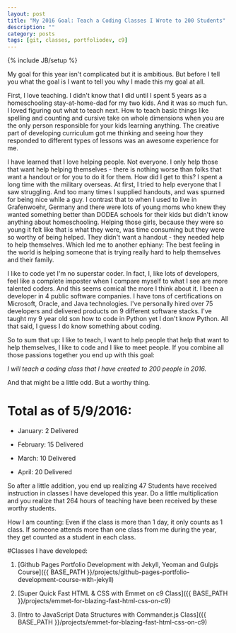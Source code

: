 ```yaml
---
layout: post
title: "My 2016 Goal: Teach a Coding Classes I Wrote to 200 Students"
description: ""
category: posts
tags: [git, classes, portfoliodev, c9]
---
```

{% include JB/setup %}

My goal for this year isn't complicated but it is ambitious. But before I tell you what the goal is I want to tell you why I made this my goal at all.

First, I love teaching. I didn't know that I did until I spent 5 years as a homeschooling stay-at-home-dad for my two kids. And it was so much fun. I loved figuring out what to teach next. How to teach basic things like spelling and counting and cursive take on whole dimensions when you are the only person responsible for your kids learning anything. The creative part of developing curriculum got me thinking and seeing how they responded to different types of lessons was an awesome experience for me. 

I have learned that I love helping people. Not everyone. I only help those that want help helping themselves - there is nothing worse than folks that want a handout or for you to do it for them. How did I get to this? I spent a long time with the military overseas. At first, I tried to help everyone that I saw struggling. And too many times I supplied handouts, and was spurned for being nice while a guy. I contrast that to when I used to live in Grafenwoehr, Germany and there were lots of young moms who knew they wanted something better than DODEA schools for their kids but didn't know anything about homeschooling. Helping those girls, because they were so young it felt like that is what they were, was time consuming but they were so worthy of being helped. They didn't want a handout - they needed help to help themselves. Which led me to another ephiany: The best feeling in the world is helping someone that is trying really hard to help themselves and their family. 

I like to code yet I'm no superstar coder. In fact, I, like lots of developers, feel like a complete imposter when I compare myself to what I see are more talented coders. And this seems comical the more I think about it. I been a developer in 4 public software companies. I have tons of certifications on Microsoft, Oracle, and Java technologies. I've personally hired over 75 developers and delivered products on 9 different software stacks. I've taught my 9 year old son how to code in Python yet I don't know Python. All that said, I guess I do know something about coding. 

So to sum that up: I like to teach, I want to help people that help that want to help themselves, I like to code and I like to meet people. If you combine all those passions together you end up with this goal:

*I will teach a coding class that I have created to 200 people in 2016.* 

And that might be a little odd. But a worthy thing. 

# Total as of 5/9/2016:

* January: 2 Delivered

* February: 15 Delivered

* March: 10 Delivered

* April: 20 Delivered

So after a little addition, you end up realizing 47 Students have received instruction in classes I have developed this year. Do a little multiplication and you realize that 264 hours of teaching have been received by these worthy students. 

How I am counting: Even if the class is more than 1 day, it only counts as 1 class. If someone attends more than one class from me during the year, they get counted as a student in each class.

#Classes I have developed:

1. [Github Pages Portfolio Development with Jekyll, Yeoman and Gulpjs Course]({{ BASE_PATH }}/projects/github-pages-portfolio-development-course-with-jekyll)

2. [Super Quick Fast HTML & CSS with Emmet on c9 Class]({{ BASE_PATH }}/projects/emmet-for-blazing-fast-html-css-on-c9)

3. [Intro to JavaScript Data Structures with Commander.js Class]({{ BASE_PATH }}/projects/emmet-for-blazing-fast-html-css-on-c9)